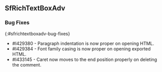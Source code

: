 ## SfRichTextBoxAdv


### Bug Fixes
{:#sfrichtextboxadv-bug-fixes}

* \#I429380 - Paragraph indentation is now proper on opening HTML.
* \#I429384 - Font family casing is now proper on opening exported HTML.
* \#I433145 - Caret now moves to the end position properly on deleting the comment.